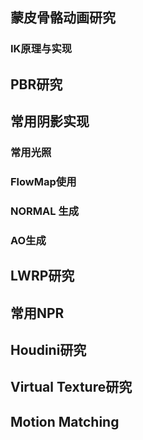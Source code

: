 ## 蒙皮骨骼动画研究
### IK原理与实现
## PBR研究
## 常用阴影实现
### 常用光照
### FlowMap使用
### NORMAL 生成
### AO生成
## LWRP研究
## 常用NPR
## Houdini研究
## Virtual Texture研究
## Motion Matching
